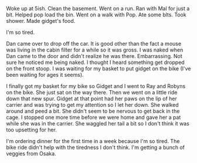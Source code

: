 Woke up at 5ish. Clean the basement. Went on a run. Ran with Mal for just a bit. Helped pop load the bin. Went on a walk with Pop. Ate some blts. Took shower. Made gidget's food. 

I'm so tired. 

Dan came over to drop off the car. It is good other than the fact a mouse was living in the cabin filter for a while so it was gross. I was naked when Dan came to the door and didn't realize he was there. Embarrassing. Not sure he noticed me being naked. I thought I heard something get dropped on the front stoop. I was waiting for my basket to put gidget on the bike (I've been waiting for ages it seems). 

I finally got my basket for my bike so Gidget and I went to Ray and Robyns on the bike. She just sat on the way there. Then we went on a little ride down that new spur. Gidget at that point had her paws on the lip of her carrier and was trying to get my attention so I let her down. She walked around and peed a bit. She didn't seem to be nervous to get back in the cage. I stopped one more time before we were home and gave her a pat while she was in the carrier. She waggled her tail a bit so I don't think it was too upsetting for her. 

I'm ordering dinner for the first time in a week because I'm so tired. The bike ride didn't help with the tiredness I don't think. I'm getting a bunch of veggies from Osaka.